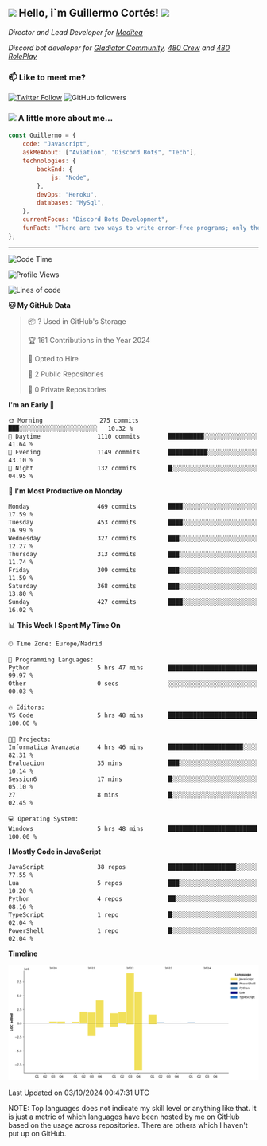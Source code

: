 <h2><img src="https://emojis.slackmojis.com/emojis/images/1531849430/4246/blob-sunglasses.gif?1531849430" width="30"/> Hello, i`m Guillermo Cortés! <img src="https://media.giphy.com/media/PiuVH04cd9JcmqqWKK/giphy.gif" width="50"></h2>
<p><em>Director and Lead Developer for <a href="https://mediteavirtual.es/">Meditea</a>
</em></p>
<p><em>Discord bot developer for <a href="https://discord.comunidadgladiator.com">Gladiator Community</a>, <a href="https://discord.gg/UpvpkUbGdA">480 Crew</a> and <a href="https://discord.gg/dmMRQgH3tu">480 RolePlay</a>
</em></p>

### 📫 Like to meet me?

[![Twitter Follow](https://img.shields.io/twitter/follow/concara3443?label=Follow)](https://twitter.com/intent/follow?screen_name=concara3443)
![GitHub followers](https://img.shields.io/github/followers/concara3443?label=Follow&style=social)

### <img src="https://media.giphy.com/media/WFZvB7VIXBgiz3oDXE/giphy.gif" width="50"> A little more about me...  

```javascript
const Guillermo = {
    code: "Javascript",
    askMeAbout: ["Aviation", "Discord Bots", "Tech"],
    technologies: {
        backEnd: {
            js: "Node",
        },
        devOps: "Heroku",
        databases: "MySql",
    },
    currentFocus: "Discord Bots Development",
    funFact: "There are two ways to write error-free programs; only the third one works"
};
```

---

<!--START_SECTION:waka-->
![Code Time](http://img.shields.io/badge/Code%20Time-434%20hrs%2058%20mins-blue)

![Profile Views](http://img.shields.io/badge/Profile%20Views-0-blue)

![Lines of code](https://img.shields.io/badge/From%20Hello%20World%20I%27ve%20Written-29.1%20million%20lines%20of%20code-blue)

**🐱 My GitHub Data** 

> 📦 ? Used in GitHub's Storage 
 > 
> 🏆 161 Contributions in the Year 2024
 > 
> 💼 Opted to Hire
 > 
> 📜 2 Public Repositories 
 > 
> 🔑 0 Private Repositories 
 > 
**I'm an Early 🐤** 

```text
🌞 Morning                275 commits         ███░░░░░░░░░░░░░░░░░░░░░░   10.32 % 
🌆 Daytime                1110 commits        ██████████░░░░░░░░░░░░░░░   41.64 % 
🌃 Evening                1149 commits        ███████████░░░░░░░░░░░░░░   43.10 % 
🌙 Night                  132 commits         █░░░░░░░░░░░░░░░░░░░░░░░░   04.95 % 
```
📅 **I'm Most Productive on Monday** 

```text
Monday                   469 commits         ████░░░░░░░░░░░░░░░░░░░░░   17.59 % 
Tuesday                  453 commits         ████░░░░░░░░░░░░░░░░░░░░░   16.99 % 
Wednesday                327 commits         ███░░░░░░░░░░░░░░░░░░░░░░   12.27 % 
Thursday                 313 commits         ███░░░░░░░░░░░░░░░░░░░░░░   11.74 % 
Friday                   309 commits         ███░░░░░░░░░░░░░░░░░░░░░░   11.59 % 
Saturday                 368 commits         ███░░░░░░░░░░░░░░░░░░░░░░   13.80 % 
Sunday                   427 commits         ████░░░░░░░░░░░░░░░░░░░░░   16.02 % 
```


📊 **This Week I Spent My Time On** 

```text
🕑︎ Time Zone: Europe/Madrid

💬 Programming Languages: 
Python                   5 hrs 47 mins       █████████████████████████   99.97 % 
Other                    0 secs              ░░░░░░░░░░░░░░░░░░░░░░░░░   00.03 % 

🔥 Editors: 
VS Code                  5 hrs 48 mins       █████████████████████████   100.00 % 

🐱‍💻 Projects: 
Informatica Avanzada     4 hrs 46 mins       █████████████████████░░░░   82.31 % 
Evaluacion               35 mins             ███░░░░░░░░░░░░░░░░░░░░░░   10.14 % 
Session6                 17 mins             █░░░░░░░░░░░░░░░░░░░░░░░░   05.10 % 
27                       8 mins              █░░░░░░░░░░░░░░░░░░░░░░░░   02.45 % 

💻 Operating System: 
Windows                  5 hrs 48 mins       █████████████████████████   100.00 % 
```

**I Mostly Code in JavaScript** 

```text
JavaScript               38 repos            ███████████████████░░░░░░   77.55 % 
Lua                      5 repos             ███░░░░░░░░░░░░░░░░░░░░░░   10.20 % 
Python                   4 repos             ██░░░░░░░░░░░░░░░░░░░░░░░   08.16 % 
TypeScript               1 repo              █░░░░░░░░░░░░░░░░░░░░░░░░   02.04 % 
PowerShell               1 repo              █░░░░░░░░░░░░░░░░░░░░░░░░   02.04 % 
```



**Timeline**

![Lines of Code chart](https://raw.githubusercontent.com/Concara3443/Concara3443/main/assets/bar_graph.png)


 Last Updated on 03/10/2024 00:47:31 UTC
<!--END_SECTION:waka-->

NOTE: Top languages does not indicate my skill level or anything like that. It is just a metric of which languages have been hosted by me on GitHub based on the usage across repositories. There are others which I haven't put up on GitHub.
